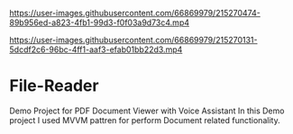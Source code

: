 

https://user-images.githubusercontent.com/66869979/215270474-89b956ed-a823-4fb1-99d3-f0f03a9d73c4.mp4



https://user-images.githubusercontent.com/66869979/215270131-5dcdf2c6-96bc-4ff1-aaf3-efab01bb22d3.mp4

# File-Reader
Demo Project for PDF Document Viewer with Voice Assistant
In this Demo project I used MVVM pattren for perform Document related functionality.
